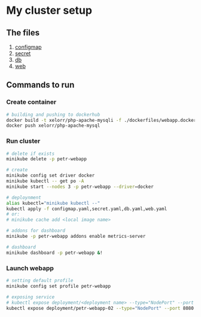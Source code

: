 # My cluster setup

## The files

1. [configmap](./configmap.yaml)
2. [secret](./secret.yaml)
3. [db](./db.yaml)
4. [web](./web.yaml)

## Commands to run

### Create container

```bash
# building and pushing to dockerhub
docker build -t xelorr/php-apache-mysqli -f ./dockerfiles/webapp.docker .
docker push xelorr/php-apache-mysql
```

### Run cluster

```bash
# delete if exists
minikube delete -p petr-webapp

# create
minikube config set driver docker
minikube kubectl -- get po -A
minikube start --nodes 3 -p petr-webapp --driver=docker

# deploynment
alias kubectl="minikube kubectl --"
kubectl apply -f configmap.yaml,secret.yaml,db.yaml,web.yaml
# or:
# minikube cache add <local image name>

# addons for dashboard
minikube -p petr-webapp addons enable metrics-server

# dashboard
minikube dashboard -p petr-webapp &!
```

### Launch webapp

```bash
# setting default profile
minikube config set profile petr-webapp

# exposing service
# kubectl expose deployment/<deployment name> --type="NodePort" --port 8080 --cluster <cluster name>
kubectl expose deployment/petr-webapp-02 --type="NodePort" --port 8080 --cluster petr-webapp
```
